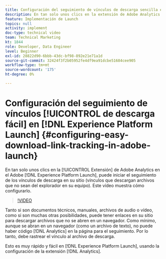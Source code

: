 ```yaml
---
title: Configuración del seguimiento de vínculos de descarga sencilla en el Experience Platform Launch
description: En tan solo unos clics en la extensión de Adobe Analytics en Experience Platform Launch, puede iniciar el seguimiento de los vínculos de descarga del sitio (vínculos que descargan archivos que no sean del explorador en el equipo). Este vídeo muestra cómo configurarlo.
feature: Implementación de Launch
topics: null
activity: implement
doc-type: technical video
team: Technical Marketing
kt: 1844
role: Developer, Data Engineer
level: Beginner
exl-id: 28822d90-6bbb-43dc-bf98-892e21e71a1d
source-git-commit: 32424f3f2b05952fe4df9ea91dcbe51684cee905
workflow-type: tm+mt
source-wordcount: '175'
ht-degree: 0%

---
```


# Configuración del seguimiento de vínculos [!UICONTROL de descarga fácil] en [!DNL Experience Platform Launch] {#configuring-easy-download-link-tracking-in-adobe-launch}

En tan solo unos clics en la [!UICONTROL Extensión] de Adobe Analytics en el Adobe [!DNL Experience Platform Launch], puede iniciar el seguimiento de los vínculos de descarga en su sitio (vínculos que descargan archivos que no sean del explorador en su equipo). Este vídeo muestra cómo configurarlo.

>[!VIDEO](https://video.tv.adobe.com/v/25762/?quality=12)

Tanto si son documentos técnicos, manuales, archivos de audio o vídeo, como si son muchas otras posibilidades, puede tener enlaces en su sitio para descargar archivos que no se abren en un navegador. Como mínimo, aunque se abran en un navegador (como un archivo de texto), no puede haber código [!DNL Analytics] en la página para el seguimiento. Por lo tanto, debe rastrear el vínculo al archivo de descarga.

Esto es muy rápido y fácil en [!DNL Experience Platform Launch], usando la configuración de la extensión [!DNL Analytics].
